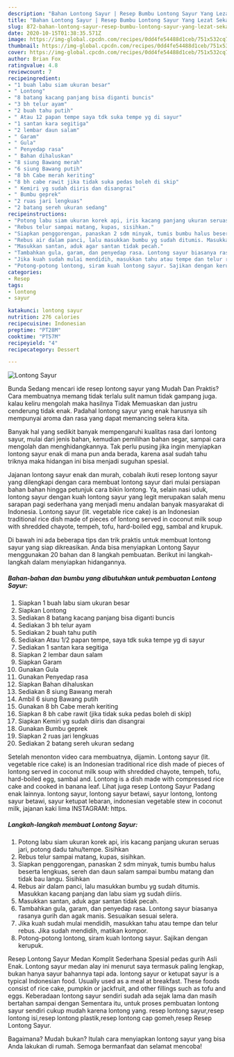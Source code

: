 ```yaml
---
description: "Bahan Lontong Sayur | Resep Bumbu Lontong Sayur Yang Lezat Sekali"
title: "Bahan Lontong Sayur | Resep Bumbu Lontong Sayur Yang Lezat Sekali"
slug: 872-bahan-lontong-sayur-resep-bumbu-lontong-sayur-yang-lezat-sekali
date: 2020-10-15T01:38:35.571Z
image: https://img-global.cpcdn.com/recipes/0dd4fe54488d1ceb/751x532cq70/lontong-sayur-foto-resep-utama.jpg
thumbnail: https://img-global.cpcdn.com/recipes/0dd4fe54488d1ceb/751x532cq70/lontong-sayur-foto-resep-utama.jpg
cover: https://img-global.cpcdn.com/recipes/0dd4fe54488d1ceb/751x532cq70/lontong-sayur-foto-resep-utama.jpg
author: Brian Fox
ratingvalue: 4.8
reviewcount: 7
recipeingredient:
- "1 buah labu siam ukuran besar"
- " Lontong"
- "8 batang kacang panjang bisa diganti buncis"
- "3 bh telur ayam"
- "2 buah tahu putih"
- " Atau 12 papan tempe saya tdk suka tempe yg di sayur"
- "1 santan kara segitiga"
- "2 lembar daun salam"
- " Garam"
- " Gula"
- " Penyedap rasa"
- " Bahan dihaluskan"
- "8 siung Bawang merah"
- "6 siung Bawang putih"
- "8 bh Cabe merah keriting"
- "8 bh cabe rawit jika tidak suka pedas boleh di skip"
- " Kemiri yg sudah diiris dan disangrai"
- " Bumbu geprek"
- "2 ruas jari lengkuas"
- "2 batang sereh ukuran sedang"
recipeinstructions:
- "Potong labu siam ukuran korek api, iris kacang panjang ukuran seruas jari, potong dadu tahu/tempe. Sisihkan"
- "Rebus telur sampai matang, kupas, sisihkan."
- "Siapkan penggorengan, panaskan 2 sdm minyak, tumis bumbu halus beserta lengkuas, sereh dan daun salam sampai bumbu matang dan tidak bau langu. Sisihkan"
- "Rebus air dalam panci, lalu masukkan bumbu yg sudah ditumis. Masukkan kacang panjang dan labu siam yg sudah diiris."
- "Masukkan santan, aduk agar santan tidak pecah."
- "Tambahkan gula, garam, dan penyedap rasa. Lontong sayur biasanya rasanya gurih dan agak manis. Sesuaikan sesuai selera."
- "Jika kuah sudah mulai mendidih, masukkan tahu atau tempe dan telur rebus. Jika sudah mendidih, matikan kompor."
- "Potong-potong lontong, siram kuah lontong sayur. Sajikan dengan kerupuk."
categories:
- Resep
tags:
- lontong
- sayur

katakunci: lontong sayur 
nutrition: 276 calories
recipecuisine: Indonesian
preptime: "PT28M"
cooktime: "PT57M"
recipeyield: "4"
recipecategory: Dessert

---
```



![Lontong Sayur](https://img-global.cpcdn.com/recipes/0dd4fe54488d1ceb/751x532cq70/lontong-sayur-foto-resep-utama.jpg)

Bunda Sedang mencari ide resep lontong sayur yang Mudah Dan Praktis? Cara membuatnya memang tidak terlalu sulit namun tidak gampang juga. kalau keliru mengolah maka hasilnya Tidak Memuaskan dan justru cenderung tidak enak. Padahal lontong sayur yang enak harusnya sih mempunyai aroma dan rasa yang dapat memancing selera kita.

Banyak hal yang sedikit banyak mempengaruhi kualitas rasa dari lontong sayur, mulai dari jenis bahan, kemudian pemilihan bahan segar, sampai cara mengolah dan menghidangkannya. Tak perlu pusing jika ingin menyiapkan lontong sayur enak di mana pun anda berada, karena asal sudah tahu triknya maka hidangan ini bisa menjadi suguhan spesial.

Jajanan lontong sayur enak dan murah, cobalah ikuti resep lontong sayur yang dilengkapi dengan cara membuat lontong sayur dari mulai persiapan bahan bahan hingga petunjuk cara bikin lontong. Ya, selain nasi uduk, lontong sayur dengan kuah lontong sayur yang legit merupakan salah menu sarapan pagi sederhana yang menjadi menu andalan banyak masyarakat di Indonesia. Lontong sayur (lit. vegetable rice cake) is an Indonesian traditional rice dish made of pieces of lontong served in coconut milk soup with shredded chayote, tempeh, tofu, hard-boiled egg, sambal and krupuk.


Di bawah ini ada beberapa tips dan trik praktis untuk membuat lontong sayur yang siap dikreasikan. Anda bisa menyiapkan Lontong Sayur menggunakan 20 bahan dan 8 langkah pembuatan. Berikut ini langkah-langkah dalam menyiapkan hidangannya.

<!--inarticleads1-->

##### Bahan-bahan dan bumbu yang dibutuhkan untuk pembuatan Lontong Sayur:

1. Siapkan 1 buah labu siam ukuran besar
1. Siapkan  Lontong
1. Sediakan 8 batang kacang panjang bisa diganti buncis
1. Sediakan 3 bh telur ayam
1. Sediakan 2 buah tahu putih
1. Sediakan  Atau 1/2 papan tempe, saya tdk suka tempe yg di sayur
1. Sediakan 1 santan kara segitiga
1. Siapkan 2 lembar daun salam
1. Siapkan  Garam
1. Gunakan  Gula
1. Gunakan  Penyedap rasa
1. Siapkan  Bahan dihaluskan
1. Sediakan 8 siung Bawang merah
1. Ambil 6 siung Bawang putih
1. Gunakan 8 bh Cabe merah keriting
1. Siapkan 8 bh cabe rawit (jika tidak suka pedas boleh di skip)
1. Siapkan  Kemiri yg sudah diiris dan disangrai
1. Gunakan  Bumbu geprek
1. Siapkan 2 ruas jari lengkuas
1. Sediakan 2 batang sereh ukuran sedang


Setelah menonton video cara membuatnya, dijamin. Lontong sayur (lit. vegetable rice cake) is an Indonesian traditional rice dish made of pieces of lontong served in coconut milk soup with shredded chayote, tempeh, tofu, hard-boiled egg, sambal and. Lontong is a dish made with compressed rice cake and cooked in banana leaf. Lihat juga resep Lontong Sayur Padang enak lainnya. lontong sayur, lontong sayur betawi, sayur lontong, lontong sayur betawi, sayur ketupat lebaran, indonesian vegetable stew in coconut milk, jajanan kaki lima INSTAGRAM: https. 

<!--inarticleads2-->

##### Langkah-langkah membuat Lontong Sayur:

1. Potong labu siam ukuran korek api, iris kacang panjang ukuran seruas jari, potong dadu tahu/tempe. Sisihkan
1. Rebus telur sampai matang, kupas, sisihkan.
1. Siapkan penggorengan, panaskan 2 sdm minyak, tumis bumbu halus beserta lengkuas, sereh dan daun salam sampai bumbu matang dan tidak bau langu. Sisihkan
1. Rebus air dalam panci, lalu masukkan bumbu yg sudah ditumis. Masukkan kacang panjang dan labu siam yg sudah diiris.
1. Masukkan santan, aduk agar santan tidak pecah.
1. Tambahkan gula, garam, dan penyedap rasa. Lontong sayur biasanya rasanya gurih dan agak manis. Sesuaikan sesuai selera.
1. Jika kuah sudah mulai mendidih, masukkan tahu atau tempe dan telur rebus. Jika sudah mendidih, matikan kompor.
1. Potong-potong lontong, siram kuah lontong sayur. Sajikan dengan kerupuk.


Resep Lontong Sayur Medan Komplit Sederhana Spesial pedas gurih Asli Enak. Lontong sayur medan alay ini menurut saya termasuk paling lengkap, bukan hanya sayur bahannya tapi ada. lontong sayur or ketupat sayur is a typical Indonesian food. Usually used as a meal at breakfast. These foods consist of rice cake, pumpkin or jackfruit, and other fillings such as tofu and eggs. Keberadaan lontong sayur sendiri sudah ada sejak lama dan masih bertahan sampai dengan Sementara itu, untuk proses pembuatan lontong sayur sendiri cukup mudah karena lontong yang. resep lontong sayur,resep lontong isi,resep lontong plastik,resep lontong cap gomeh,resep Resep Lontong Sayur. 

Bagaimana? Mudah bukan? Itulah cara menyiapkan lontong sayur yang bisa Anda lakukan di rumah. Semoga bermanfaat dan selamat mencoba!
